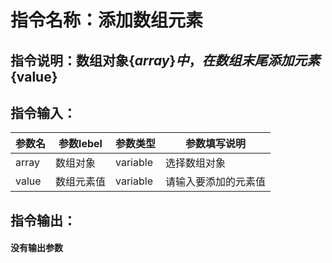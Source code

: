 # 指令名称：添加数组元素
## 指令说明：数组对象$\{array\}中，在数组末尾添加元素$\{value\}
## 指令输入：

 | 参数名 | 参数lebel | 参数类型 | 参数填写说明 | 
 | ------------- | ------------- | ------------- | ------------- |
 | array | 数组对象 | variable | 选择数组对象 |
 | value | 数组元素值 | variable | 请输入要添加的元素值 |


## 指令输出：

#### 没有输出参数
	